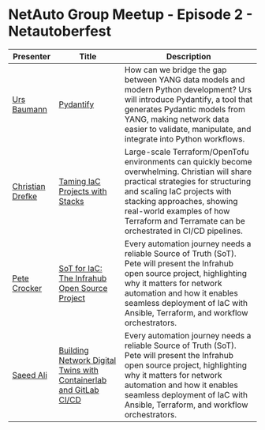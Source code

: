 # NetAuto Group Meetup - Episode 2 - Netautoberfest

| Presenter | Title | Description |
| ----- | ----- | ----- |
| [Urs Baumann](https://www.linkedin.com/in/ubaumannch/) | [Pydantify](https://github.com/ubaumann/slides_pydantify_NetAutoberfest2025/blob/main/presentation.pdf) | How can we bridge the gap between YANG data models and modern Python development? Urs will introduce Pydantify, a tool that generates Pydantic models from YANG, making network data easier to validate, manipulate, and integrate into Python workflows. |
| [Christian Drefke](https://www.linkedin.com/in/christian-drefke/) | [Taming IaC Projects with Stacks]() | Large-scale Terraform/OpenTofu environments can quickly become overwhelming. Christian will share practical strategies for structuring and scaling IaC projects with stacking approaches, showing real-world examples of how Terraform and Terramate can be orchestrated in CI/CD pipelines. |
| [Pete Crocker](https://www.linkedin.com/in/petercrocker/) | [SoT for IaC: The Infrahub Open Source Project]() | Every automation journey needs a reliable Source of Truth (SoT). Pete will present the Infrahub open source project, highlighting why it matters for network automation and how it enables seamless deployment of IaC with Ansible, Terraform, and workflow orchestrators. |
| [Saeed Ali](https://www.linkedin.com/in/saeed-ali-84398951/) | [Building Network Digital Twins with Containerlab and GitLab CI/CD](./Network%20Digital%20Twin%20-%20NetAuto.pdf) | Every automation journey needs a reliable Source of Truth (SoT). Pete will present the Infrahub open source project, highlighting why it matters for network automation and how it enables seamless deployment of IaC with Ansible, Terraform, and workflow orchestrators. |